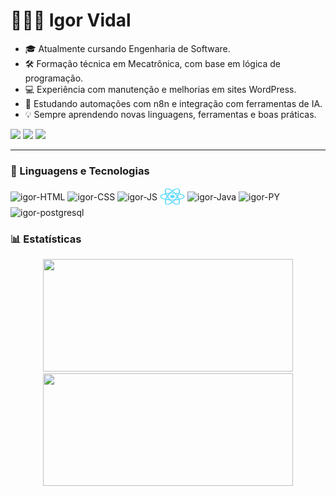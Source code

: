 # 👩🏻‍💻 Igor Vidal


<ul> 
    <li>🎓 Atualmente cursando Engenharia de Software.</li>
    <li>🛠️ Formação técnica em Mecatrônica, com base em lógica de programação.</li>
    <li>💻 Experiência com manutenção e melhorias em sites WordPress.</li>
    <li>🔁 Estudando automações com n8n e integração com ferramentas de IA.</li>
    <li>💡 Sempre aprendendo novas linguagens, ferramentas e boas práticas.</li>
  </ul>
  
  <div> 
  <a href="https://www.instagram.com/iigorvidall/" target="_blank"><img src="https://img.shields.io/badge/-Instagram-%23E4405F?style=for-the-badge&logo=instagram&logoColor=white" target="_blank"></a>      
 <a href = "mailto:igorr.vidall@gmail.com"><img src="https://img.shields.io/badge/-Gmail-%23333?style=for-the-badge&logo=gmail&logoColor=white" target="_blank"></a>
  <a href = "https://www.linkedin.com/in/iigorvidall/"><img src="https://img.shields.io/badge/LinkedIn-0077B5?style=for-the-badge&logo=linkedin&logoColor=white" target="_blank"></a>
</div>

---

### 🤖 Linguagens e Tecnologias
 <div style="display: inline_block">
  <img align="center" alt="igor-HTML" height="40" width="50" src="https://cdn.jsdelivr.net/gh/devicons/devicon/icons/html5/html5-original.svg">
  <img align="center" alt="igor-CSS" height="40" width="50" src="https://cdn.jsdelivr.net/gh/devicons/devicon/icons/css3/css3-original.svg">
  <img align="center" alt="igor-JS" height="40" width="50" src="https://cdn.jsdelivr.net/gh/devicons/devicon/icons/javascript/javascript-original.svg">
  <img align="center" alt="igor-React" height="30" width="40" src="https://raw.githubusercontent.com/devicons/devicon/master/icons/react/react-original.svg">
  <img align="center" alt="igor-Java" height="40" width="50" src="https://cdn.jsdelivr.net/gh/devicons/devicon/icons/java/java-original.svg">
  <img align="center" alt="igor-PY" height="45" width="50" src="https://user-images.githubusercontent.com/87623017/232349391-6e45b28d-8491-49e9-b7aa-526f6da048cf.png">
  <img align="center" alt="igor-postgresql" height="45" width="45" src="https://cdn.jsdelivr.net/gh/devicons/devicon@latest/icons/postgresql/postgresql-plain-wordmark.svg" />
      <link rel="stylesheet" type='text/css' href="https://cdn.jsdelivr.net/gh/devicons/devicon@latest/devicon.min.css" /> 
</div>

### 📊 Estatísticas

<div align="center">
  <a href="https://github.com/iigorvidall">
 <img height="180em" width="400em" src="https://github-readme-stats.vercel.app/api?username=iigorvidall&show_icons=true&theme=algolia&include_all_commits=true&count_private=true"/>
  <img height="180em" width ="400em" src="https://github-readme-stats.vercel.app/api/top-langs/?username=iigorvidall&layout=compact&langs_count=7&theme=algolia"/>
</div>
